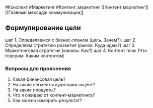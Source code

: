 #Конспект #Маркетинг #Контент_маркетинг
[[Контент маркетинг]]
[[Главный мессадж коммуникации]]
## Формулирование цели
шаг 1. Определяемся с бизнес-планом (цель. Зачем?).
шаг 2. Определяем стратегию развития (рынок. Куда идем?)
шаг 3. Маркетинговая стратегия (каналы. Как?)
шаг 4. Контент план (Что говорим. Каким контентом)

### Вопросы для прояснения
1. Какая финансовая цель?
2. На какие сегменты аудитории акцент?
3. На какие продукты?
4. Что я ожидаю от контент-маркетинга?
5. Как можно измерить результат?